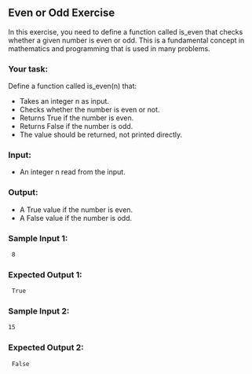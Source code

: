 ## Even or Odd Exercise

In this exercise, you need to define a function called is_even that checks whether a given number is even or odd. This is a fundamental concept in mathematics and programming that is used in many problems.

### Your task:

Define a function called is_even(n) that:

- Takes an integer n as input.
- Checks whether the number is even or not.
- Returns True if the number is even.
- Returns False if the number is odd.
- The value should be returned, not printed directly.

### Input:
- An integer n read from the input.

### Output:
- A True value if the number is even.
- A False value if the number is odd.

### Sample Input 1:
```bash
 8
```

### Expected Output 1:
```bash
 True
```
### Sample Input 2:
```bash
15
```

### Expected Output 2:
```bash
 False
```